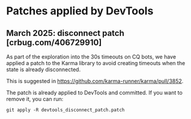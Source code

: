 # Patches applied by DevTools

## March 2025: disconnect patch [crbug.com/406729910]

As part of the exploration into the 30s timeouts on CQ bots, we have applied a patch to the Karma library to avoid creating timeouts when the state is already disconnected.

This is suggested in https://github.com/karma-runner/karma/pull/3852.

The patch is already applied to DevTools and committed. If you want to remove it, you can run:

```
git apply -R devtools_disconnect_patch.patch
```




